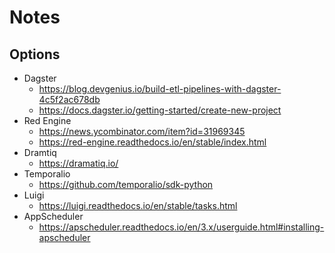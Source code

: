 # Notes


## Options

* Dagster
    * https://blog.devgenius.io/build-etl-pipelines-with-dagster-4c5f2ac678db
    * https://docs.dagster.io/getting-started/create-new-project
* Red Engine
    * https://news.ycombinator.com/item?id=31969345
    * https://red-engine.readthedocs.io/en/stable/index.html
* Dramtiq
    * https://dramatiq.io/
* Temporalio
    * https://github.com/temporalio/sdk-python
* Luigi
    * https://luigi.readthedocs.io/en/stable/tasks.html
* AppScheduler
    * https://apscheduler.readthedocs.io/en/3.x/userguide.html#installing-apscheduler


